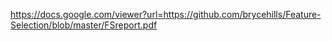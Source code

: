 

https://docs.google.com/viewer?url=https://github.com/brycehills/Feature-Selection/blob/master/FSreport.pdf
